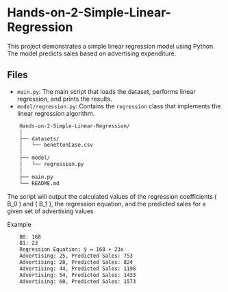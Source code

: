 # Hands-on-2-Simple-Linear-Regression

This project demonstrates a simple linear regression model using Python. The model predicts sales based on advertising expenditure.

## Files

- `main.py`: The main script that loads the dataset, performs linear regression, and prints the results.
- `model/regression.py`: Contains the `regression` class that implements the linear regression algorithm.

```bash
    Hands-on-2-Simple-Linear-Regression/
    │
    ├── datasets/
    │   └── benettonCase.csv      
    │
    ├── model/
    │   └── regression.py         
    │
    ├── main.py                   
    └── README.md                 
```


The script will output the calculated values of the regression coefficients ( B_0 ) and ( B_1 ), the regression equation, and the predicted sales for a given set of advertising values

Example 

```bash
    B0: 168
    B1: 23
    Regression Equation: ŷ = 168 + 23x
    Advertising: 25, Predicted Sales: 753
    Advertising: 28, Predicted Sales: 824
    Advertising: 44, Predicted Sales: 1198
    Advertising: 54, Predicted Sales: 1433
    Advertising: 60, Predicted Sales: 1573
```



